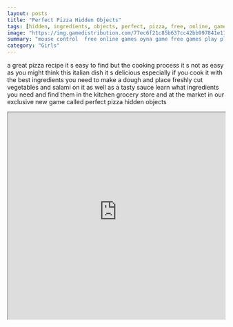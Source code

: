 ```yaml
---
layout: posts
title: "Perfect Pizza Hidden Objects"
tags: [hidden, ingredients, objects, perfect, pizza, free, online, games, oyna, game, free, games, play, play, games]
image: "https://img.gamedistribution.com/77ec6f21c85b637cc42bb997841e11a6.jpg"
summary: "mouse control  free online games oyna game free games play play games"
category: "Girls"
---
```


a great pizza recipe it s easy to find but the cooking process it s not as easy as you might think this italian dish it s delicious especially if you cook it with the best ingredients you need to make a dough and place freshly cut vegetables and salami on it as well as a tasty sauce learn what ingredients you need and find them in the kitchen grocery store and at the market in our exclusive new game called perfect pizza hidden objects

<iframe width="100%" height="480px;" src="https://flash.gamedistribution.com?game=77ec6f21c85b637cc42bb997841e11a6"></iframe>